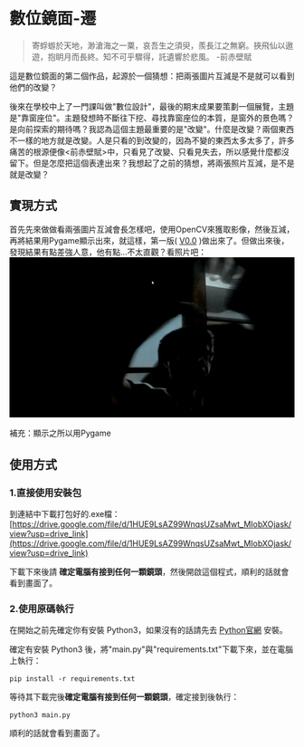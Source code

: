 # 數位鏡面-遷

> 寄蜉蝣於天地，渺滄海之一粟，哀吾生之須臾，羨長江之無窮。挾飛仙以遨遊，抱眀月而長終。知不可乎驟得，託遺響於悲風。 -前赤壁賦

這是數位鏡面的第二個作品，起源於一個猜想：把兩張圖片互減是不是就可以看到他們的改變？

後來在學校中上了一門課叫做"數位設計"，最後的期末成果要策劃一個展覽，主題是"靠窗座位"。主題發想時不斷往下挖、尋找靠窗座位的本質，是窗外的景色嗎？是向前探索的期待嗎？我認為這個主題最重要的是"改變"。什麼是改變？兩個東西不一樣的地方就是改變。人是只看的到改變的，因為不變的東西太多太多了，許多痛苦的根源便像<前赤壁賦>中，只看見了改變、只看見失去，所以感覺什麼都沒留下。但是怎麼把這個表達出來？我想起了之前的猜想，將兩張照片互減，是不是就是改變？

## 實現方式

首先先來做做看兩張圖片互減會長怎樣吧，使用OpenCV來獲取影像，然後互減，再將結果用Pygame顯示出來，就這樣，第一版( [V0.0](/Code_version/V0.0.py) )做出來了。但做出來後，發現結果有點差強人意，他有點...不太直觀？看照片吧：
![image](Image/V0.0Image.gif)

補充：顯示之所以用Pygame

## 使用方式

### 1.直接使用安裝包

到連結中下載打包好的.exe檔：[https://drive.google.com/file/d/1HUE9LsAZ99WnqsUZsaMwt_MIobXOjask/view?usp=drive_link](https://drive.google.com/file/d/1HUE9LsAZ99WnqsUZsaMwt_MIobXOjask/view?usp=drive_link)

下載下來後請 **確定電腦有接到任何一顆鏡頭**，然後開啟這個程式，順利的話就會看到畫面了。

### 2.使用原碼執行

在開始之前先確定你有安裝 Python3，如果沒有的話請先去 [Python官網](https://www.python.org/) 安裝。

確定有安裝 Python3 後，將"main.py"與"requirements.txt"下載下來，並在電腦上執行：
```
pip install -r requirements.txt
```
等待其下載完後**確定電腦有接到任何一顆鏡頭**，確定接到後執行：
```
python3 main.py
```
順利的話就會看到畫面了。
